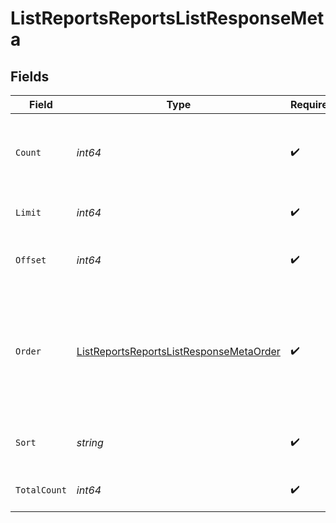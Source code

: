 # ListReportsReportsListResponseMeta


## Fields

| Field                                                                                                         | Type                                                                                                          | Required                                                                                                      | Description                                                                                                   |
| ------------------------------------------------------------------------------------------------------------- | ------------------------------------------------------------------------------------------------------------- | ------------------------------------------------------------------------------------------------------------- | ------------------------------------------------------------------------------------------------------------- |
| `Count`                                                                                                       | *int64*                                                                                                       | :heavy_check_mark:                                                                                            | Count of the resources returned in the response.                                                              |
| `Limit`                                                                                                       | *int64*                                                                                                       | :heavy_check_mark:                                                                                            | Total limit of the response.                                                                                  |
| `Offset`                                                                                                      | *int64*                                                                                                       | :heavy_check_mark:                                                                                            | Amount of resource to offset in the response.                                                                 |
| `Order`                                                                                                       | [ListReportsReportsListResponseMetaOrder](../../models/operations/listreportsreportslistresponsemetaorder.md) | :heavy_check_mark:                                                                                            | The ordering of the response.<br/>* ASC - Ascending order<br/>* DESC - Descending order                       |
| `Sort`                                                                                                        | *string*                                                                                                      | :heavy_check_mark:                                                                                            | The field that the list is sorted by.                                                                         |
| `TotalCount`                                                                                                  | *int64*                                                                                                       | :heavy_check_mark:                                                                                            | Total count of all the resources.                                                                             |